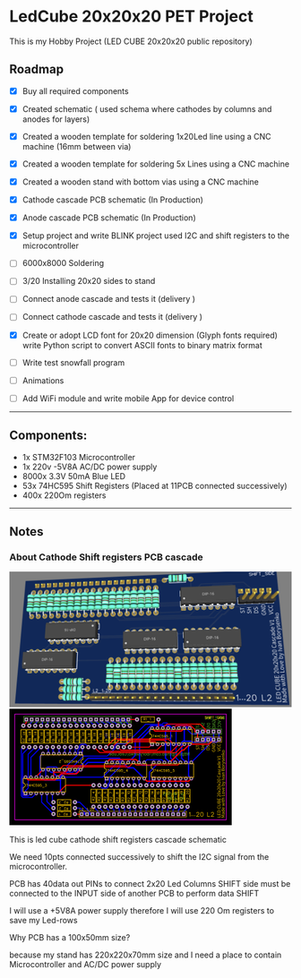 # LedCube 20x20x20 PET Project

This is my Hobby Project (LED CUBE 20x20x20 public repository)

## Roadmap

- [X] Buy all required components  
- [X] Created schematic ( used schema where cathodes by columns and anodes for layers)
- [X] Created a wooden template for soldering 1x20Led line using a CNC machine (16mm between via)
- [X] Created a wooden template for soldering 5x Lines using a CNC machine
- [X] Created a wooden stand with bottom vias using a CNC machine
- [X] Cathode cascade PCB schematic (In Production)
- [X] Anode cascade PCB schematic (In Production)
- [X] Setup project and write BLINK project used I2C and shift registers to the microcontroller
- [ ] 6000x8000 Soldering
- [ ] 3/20 Installing 20x20 sides to stand
- [ ] Connect anode  cascade and tests it (delivery )
- [ ] Connect cathode  cascade and tests it (delivery )
- [X] Create or adopt LCD font for 20x20 dimension  (Glyph fonts required) write Python script to convert  ASCII fonts  to binary matrix format
- [ ] Write test snowfall program 
- [ ] Animations
- [ ] Add WiFi module and write mobile App for device control


---- 

## Components:
 - 1x STM32F103 Microcontroller
 - 1x 220v -5V8A AC/DC power supply
 - 8000x 3.3V 50mA Blue LED 
 - 53x 74HC595 Shift Registers (Placed at 11PCB connected successively)
 - 400x 220Om registers
 
---- 

## Notes

### About Cathode Shift registers PCB cascade

![3D View](https://github.com/iborysenko/LedCube/blob/main/LED_cube%20cathode%20cascade%203D%20view.png?raw=true)
![Schematic](https://github.com/iborysenko/LedCube/blob/main/LED_cude%20cathode_cascade.png?raw=true)

This is led cube cathode shift registers cascade schematic

We need 10pts connected successively to shift the I2C signal from the microcontroller.

PCB has 40data out PINs to connect 2x20 Led Columns SHIFT side must be connected to the INPUT side of another PCB to perform data SHIFT

I will use a +5V8A power supply therefore I will use 220 Om registers to save my Led-rows

Why PCB has a 100x50mm size?

because my stand has 220x220x70mm size and I need a place to contain Microcontroller and AC/DC power supply
